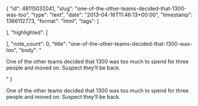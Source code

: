 {
  "id": 48115032041,
  "slug": "one-of-the-other-teams-decided-that-1300-was-too",
  "type": "text",
  "date": "2013-04-16T11:46:13+00:00",
  "timestamp": 1366112773,
  "format": "html",
  "tags": [

  ],
  "highlighted": [

  ],
  "note_count": 0,
  "title": "one-of-the-other-teams-decided-that-1300-was-too",
  "body": "<p>One of the other teams decided that 1300 was too much to spend for three people and moved on. Suspect they&rsquo;ll be back.</p>"
}

<p>One of the other teams decided that 1300 was too much to spend for three people and moved on. Suspect they&rsquo;ll be back.</p>